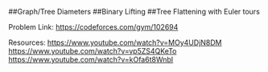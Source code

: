 ##Graph/Tree Diameters
##Binary Lifting
##Tree Flattening with Euler tours

Problem Link:
https://codeforces.com/gym/102694

Resources:
https://www.youtube.com/watch?v=MOy4UDjN8DM
https://www.youtube.com/watch?v=vp5ZS4QKeTo
https://www.youtube.com/watch?v=kOfa6t8WnbI


